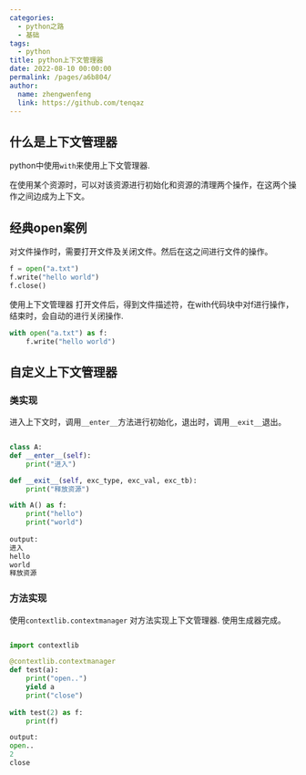 ```yaml
---
categories: 
  - python之路
  - 基础
tags: 
  - python
title: python上下文管理器
date: 2022-08-10 00:00:00
permalink: /pages/a6b804/
author: 
  name: zhengwenfeng
  link: https://github.com/tenqaz
---
```




## 什么是上下文管理器

python中使用`with`来使用上下文管理器.

在使用某个资源时，可以对该资源进行初始化和资源的清理两个操作，在这两个操作之间边成为上下文。

## 经典open案例

对文件操作时，需要打开文件及关闭文件。然后在这之间进行文件的操作。

```python
f = open("a.txt")
f.write("hello world")
f.close()
```

使用上下文管理器
打开文件后，得到文件描述符，在with代码块中对f进行操作，结束时，会自动的进行关闭操作.
```python
with open("a.txt") as f:
    f.write("hello world")
```

## 自定义上下文管理器

### 类实现

进入上下文时，调用`__enter__`方法进行初始化，退出时，调用`__exit__`退出。

```python

class A:
def __enter__(self):
    print("进入")

def __exit__(self, exc_type, exc_val, exc_tb):
    print("释放资源")

with A() as f:
    print("hello")
    print("world")
   
output: 
进入
hello
world
释放资源

```

### 方法实现

使用`contextlib.contextmanager` 对方法实现上下文管理器. 使用生成器完成。

```python

import contextlib

@contextlib.contextmanager
def test(a):
    print("open..")
    yield a
    print("close")
    
with test(2) as f:
    print(f)

output:
open..
2
close
```